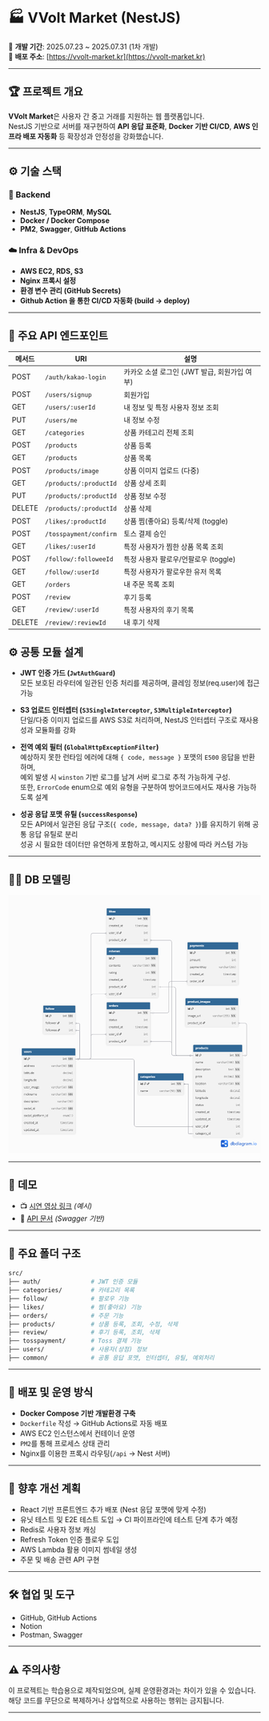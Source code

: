 # 🏭️ VVolt Market (NestJS)

📆 **개발 기간**: 2025.07.23 ~ 2025.07.31 (1차 개발) <br/>
🚀 **배포 주소**: [https://vvolt-market.kr](https://vvolt-market.kr)

---

## 🏆 프로젝트 개요

**VVolt Market**은 사용자 간 중고 거래를 지원하는 웹 플랫폼입니다.<br/>
NestJS 기반으로 서버를 재구현하여 **API 응답 표준화**, **Docker 기반 CI/CD**, **AWS 인프라 배포 자동화** 등 확장성과 안정성을 강화했습니다.

---

## ⚙️ 기술 스택

### 🔧 Backend

- **NestJS**, **TypeORM**, **MySQL**
- **Docker / Docker Compose**
- **PM2**, **Swagger**, **GitHub Actions**

### ☁️ Infra & DevOps

- **AWS EC2, RDS, S3**
- **Nginx 프록시 설정**
- **환경 변수 관리 (GitHub Secrets)**
- **Github Action 을 통한 CI/CD 자동화 (build → deploy)**

---

## 🔗 주요 API 엔드포인트

| 메서드 | URI                    | 설명                                         |
| ------ | ---------------------- | -------------------------------------------- |
| POST   | `/auth/kakao-login`    | 카카오 소셜 로그인 (JWT 발급, 회원가입 여부) |
| POST   | `/users/signup`        | 회원가입                                     |
| GET    | `/users/:userId`       | 내 정보 및 특정 사용자 정보 조회             |
| PUT    | `/users/me`            | 내 정보 수정                                 |
| GET    | `/categories`          | 상품 카테고리 전체 조회                      |
| POST   | `/products`            | 상품 등록                                    |
| GET    | `/products`            | 상품 목록                                    |
| POST   | `/products/image`      | 상품 이미지 업로드 (다중)                    |
| GET    | `/products/:productId` | 상품 상세 조회                               |
| PUT    | `/products/:productId` | 상품 정보 수정                               |
| DELETE | `/products/:productId` | 상품 삭제                                    |
| POST   | `/likes/:productId`    | 상품 찜(좋아요) 등록/삭제 (toggle)           |
| POST   | `/tosspayment/confirm` | 토스 결제 승인                               |
| GET    | `/likes/:userId`       | 특정 사용자가 찜한 상품 목록 조회            |
| POST   | `/follow/:followeeId`  | 특정 사용자 팔로우/언팔로우 (toggle)         |
| GET    | `/follow/:userId`      | 특정 사용자가 팔로우한 유저 목록             |
| GET    | `/orders`              | 내 주문 목록 조회                            |
| POST   | `/review`              | 후기 등록                                    |
| GET    | `/review/:userId`      | 특정 사용자의 후기 목록                      |
| DELETE | `/review/:reviewId`    | 내 후기 삭제                                 |

## ⚙️ 공통 모듈 설계

- **JWT 인증 가드 (`JwtAuthGuard`)**  
  모든 보호된 라우터에 일관된 인증 처리를 제공하며, 클레임 정보(req.user)에 접근 가능

- **S3 업로드 인터셉터 (`S3SingleInterceptor`, `S3MultipleInterceptor`)**  
  단일/다중 이미지 업로드를 AWS S3로 처리하며, NestJS 인터셉터 구조로 재사용성과 모듈화를 강화

- **전역 예외 필터 (`GlobalHttpExceptionFilter`)**  
  예상하지 못한 런타임 에러에 대해 `{ code, message }` 포맷의 `E500` 응답을 반환하며,  
  예외 발생 시 `winston` 기반 로그를 남겨 서버 로그로 추적 가능하게 구성.  
  또한, `ErrorCode` enum으로 예외 유형을 구분하여 방어코드에서도 재사용 가능하도록 설계

- **성공 응답 포맷 유틸 (`successResponse`)**  
  모든 API에서 일관된 응답 구조(`{ code, message, data? }`)를 유지하기 위해 공통 응답 유틸로 분리  
  성공 시 필요한 데이터만 유연하게 포함하고, 메시지도 상황에 따라 커스텀 가능

---

## 👩‍💻 DB 모델링

![](./img/erd.png)

---

## 📀 데모

- 📺 [시연 영상 링크](https://www.youtube.com/watch?v=UDNfYsCpGR4) _(예시)_
- 📄 [API 문서](https://vvolt-market.kr/api) _(Swagger 기반)_

---

## 📂 주요 폴더 구조

```bash
src/
├── auth/              # JWT 인증 모듈
├── categories/        # 카테고리 목록
├── follow/            # 팔로우 기능
├── likes/             # 찜(좋아요) 기능
├── orders/            # 주문 기능
├── products/          # 상품 등록, 조회, 수정, 삭제
├── review/            # 후기 등록, 조회, 삭제
├── tosspayment/       # Toss 결제 기능
├── users/             # 사용자(상점) 정보
├── common/            # 공통 응답 포맷, 인터셉터, 유틸, 예외처리
```

---

## 🚀 배포 및 운영 방식

- **Docker Compose 기반 개발환경 구축**
- `Dockerfile` 작성 → GitHub Actions로 자동 배포
- AWS EC2 인스턴스에서 컨테이너 운영
- `PM2`를 통해 프로세스 상태 관리
- Nginx를 이용한 프록시 라우팅(`/api` → Nest 서버)

---

## 🔧 향후 개선 계획

- React 기반 프론트엔드 추가 배포 (Nest 응답 포맷에 맞게 수정)
- 유닛 테스트 및 E2E 테스트 도입 → CI 파이프라인에 테스트 단계 추가 예정
- Redis로 사용자 정보 캐싱
- Refresh Token 인증 플로우 도입
- AWS Lambda 활용 이미지 썸네일 생성
- 주문 및 배송 관련 API 구현

---

## 🛠️ 협업 및 도구

- GitHub, GitHub Actions
- Notion
- Postman, Swagger

---

## ⚠️ 주의사항

이 프로젝트는 학습용으로 제작되었으며, 실제 운영환경과는 차이가 있을 수 있습니다.<br/>
해당 코드를 무단으로 복제하거나 상업적으로 사용하는 행위는 금지됩니다.

---
